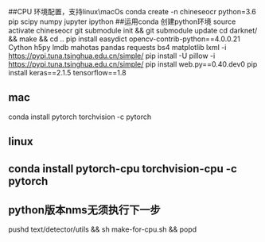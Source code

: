 ##CPU 环境配置，支持linux\macOs
conda create -n chineseocr python=3.6 pip scipy numpy jupyter ipython ##运用conda 创建python环境
source activate chineseocr
git submodule init && git submodule update
cd darknet/ && make && cd ..
pip install easydict opencv-contrib-python==4.0.0.21 Cython h5py lmdb mahotas pandas requests bs4 matplotlib lxml -i https://pypi.tuna.tsinghua.edu.cn/simple/
pip install -U pillow -i https://pypi.tuna.tsinghua.edu.cn/simple/
pip install web.py==0.40.dev0
pip install keras==2.1.5 tensorflow==1.8
## mac
conda install pytorch torchvision -c pytorch
## linux
## conda install pytorch-cpu torchvision-cpu -c pytorch
## python版本nms无须执行下一步   
pushd text/detector/utils && sh make-for-cpu.sh && popd

